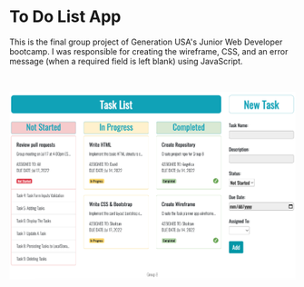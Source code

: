# To Do List App

This is the final group project of Generation USA's Junior Web Developer bootcamp. I was responsible for creating the wireframe, CSS, and an error message (when a required field is left blank) using JavaScript.

<br>

![todo](/to-do-list-app/wireframe.png)
